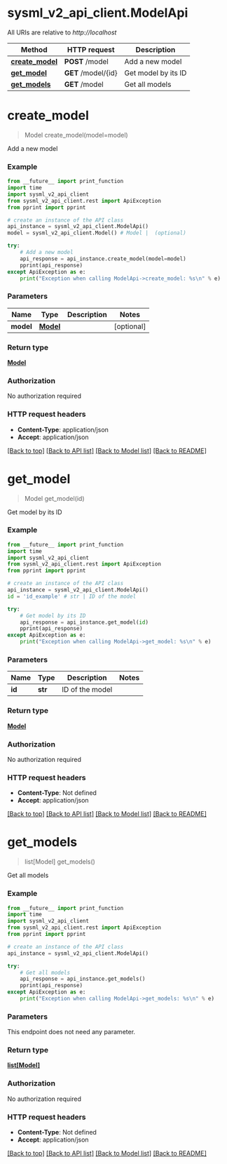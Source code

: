 # sysml_v2_api_client.ModelApi

All URIs are relative to *http://localhost*

Method | HTTP request | Description
------------- | ------------- | -------------
[**create_model**](ModelApi.md#create_model) | **POST** /model | Add a new model
[**get_model**](ModelApi.md#get_model) | **GET** /model/{id} | Get model by its ID
[**get_models**](ModelApi.md#get_models) | **GET** /model | Get all models


# **create_model**
> Model create_model(model=model)

Add a new model

### Example
```python
from __future__ import print_function
import time
import sysml_v2_api_client
from sysml_v2_api_client.rest import ApiException
from pprint import pprint

# create an instance of the API class
api_instance = sysml_v2_api_client.ModelApi()
model = sysml_v2_api_client.Model() # Model |  (optional)

try:
    # Add a new model
    api_response = api_instance.create_model(model=model)
    pprint(api_response)
except ApiException as e:
    print("Exception when calling ModelApi->create_model: %s\n" % e)
```

### Parameters

Name | Type | Description  | Notes
------------- | ------------- | ------------- | -------------
 **model** | [**Model**](Model.md)|  | [optional] 

### Return type

[**Model**](Model.md)

### Authorization

No authorization required

### HTTP request headers

 - **Content-Type**: application/json
 - **Accept**: application/json

[[Back to top]](#) [[Back to API list]](../README.md#documentation-for-api-endpoints) [[Back to Model list]](../README.md#documentation-for-models) [[Back to README]](../README.md)

# **get_model**
> Model get_model(id)

Get model by its ID

### Example
```python
from __future__ import print_function
import time
import sysml_v2_api_client
from sysml_v2_api_client.rest import ApiException
from pprint import pprint

# create an instance of the API class
api_instance = sysml_v2_api_client.ModelApi()
id = 'id_example' # str | ID of the model

try:
    # Get model by its ID
    api_response = api_instance.get_model(id)
    pprint(api_response)
except ApiException as e:
    print("Exception when calling ModelApi->get_model: %s\n" % e)
```

### Parameters

Name | Type | Description  | Notes
------------- | ------------- | ------------- | -------------
 **id** | **str**| ID of the model | 

### Return type

[**Model**](Model.md)

### Authorization

No authorization required

### HTTP request headers

 - **Content-Type**: Not defined
 - **Accept**: application/json

[[Back to top]](#) [[Back to API list]](../README.md#documentation-for-api-endpoints) [[Back to Model list]](../README.md#documentation-for-models) [[Back to README]](../README.md)

# **get_models**
> list[Model] get_models()

Get all models

### Example
```python
from __future__ import print_function
import time
import sysml_v2_api_client
from sysml_v2_api_client.rest import ApiException
from pprint import pprint

# create an instance of the API class
api_instance = sysml_v2_api_client.ModelApi()

try:
    # Get all models
    api_response = api_instance.get_models()
    pprint(api_response)
except ApiException as e:
    print("Exception when calling ModelApi->get_models: %s\n" % e)
```

### Parameters
This endpoint does not need any parameter.

### Return type

[**list[Model]**](Model.md)

### Authorization

No authorization required

### HTTP request headers

 - **Content-Type**: Not defined
 - **Accept**: application/json

[[Back to top]](#) [[Back to API list]](../README.md#documentation-for-api-endpoints) [[Back to Model list]](../README.md#documentation-for-models) [[Back to README]](../README.md)

